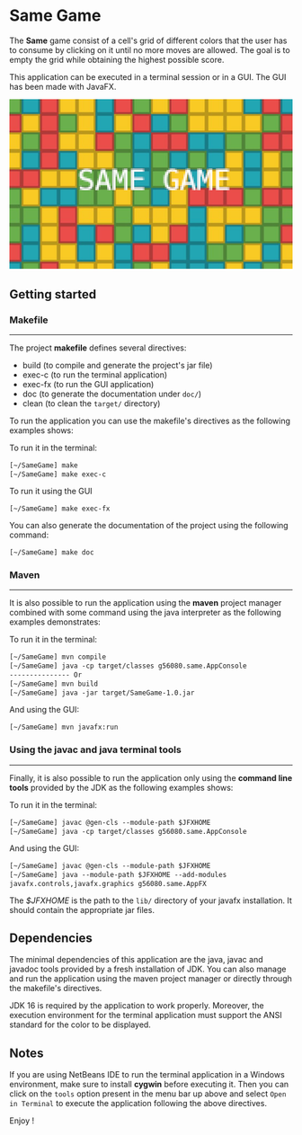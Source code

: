 # Same Game

The __Same__ game consist of a cell's grid of different colors that the user has to consume by clicking on it 
until no more moves are allowed. The goal is to empty the grid while obtaining the highest possible score.

This application can be executed in a terminal session or in a GUI. The GUI has been made with JavaFX.

![SameGame logo](/ressources/sameGame-pic.jpg)

## Getting started

### Makefile
------------

The project __makefile__ defines several directives:

* build (to compile and generate the project's jar file) 
* exec-c (to run the terminal application)
* exec-fx (to run the GUI application)
* doc (to generate the documentation under `doc/`)
* clean (to clean the `target/` directory)

To run the application you can use the makefile's directives as the following examples
shows:

To run it in the terminal:
```
[~/SameGame] make
[~/SameGame] make exec-c
```

To run it using the GUI
```
[~/SameGame] make exec-fx
```

You can also generate the documentation of the project using the following command:
```
[~/SameGame] make doc
```

### Maven
---------

It is also possible to run the application using the __maven__ project manager combined with 
some command using the java interpreter as the following examples demonstrates:

To run it in the terminal:
```
[~/SameGame] mvn compile
[~/SameGame] java -cp target/classes g56080.same.AppConsole
--------------- Or
[~/SameGame] mvn build
[~/SameGame] java -jar target/SameGame-1.0.jar
```

And using the GUI:
```
[~/SameGame] mvn javafx:run
```

### Using the javac and java terminal tools
-------------------------------------------

Finally, it is also possible to run the application only using the
__command line tools__ provided by the JDK as the following examples shows:

To run it in the terminal:
```
[~/SameGame] javac @gen-cls --module-path $JFXHOME
[~/SameGame] java -cp target/classes g56080.same.AppConsole
```

And using the GUI:
```
[~/SameGame] javac @gen-cls --module-path $JFXHOME
[~/SameGame] java --module-path $JFXHOME --add-modules javafx.controls,javafx.graphics g56080.same.AppFX
```

The _$JFXHOME_ is the path to the `lib/` directory of your javafx
installation. It should contain the appropriate jar files.

## Dependencies

The minimal dependencies of this application are the java, javac and javadoc tools provided
by a fresh installation of JDK. You can also manage and run the application using the maven 
project manager or directly through the makefile's directives.

JDK 16 is required by the application to work properly. Moreover, the execution environment
for the terminal application must support the ANSI standard for the color to be displayed.

## Notes

If you are using NetBeans IDE to run the terminal application in a Windows environment, make sure 
to install __cygwin__ before executing it. Then you can click on the `tools` option present in the
menu bar up above and select `Open in Terminal` to execute the application following the above
directives.

Enjoy !


